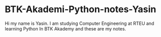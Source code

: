 # BTK-Akademi-Python-notes-Yasin
Hi my name is Yasin. I am studying Computer Engineering at RTEU and learning Python In BTK Akademy and these are my notes.
